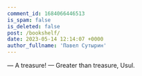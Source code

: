```yaml
---
comment_id: 1684066446513
is_spam: false
is_deleted: false
post: /bookshelf/
date: 2023-05-14 12:14:07 +0000
author_fullname: 'Павел Сутырин'
---
```


— A treasure!
— Greater than treasure, Usul.
